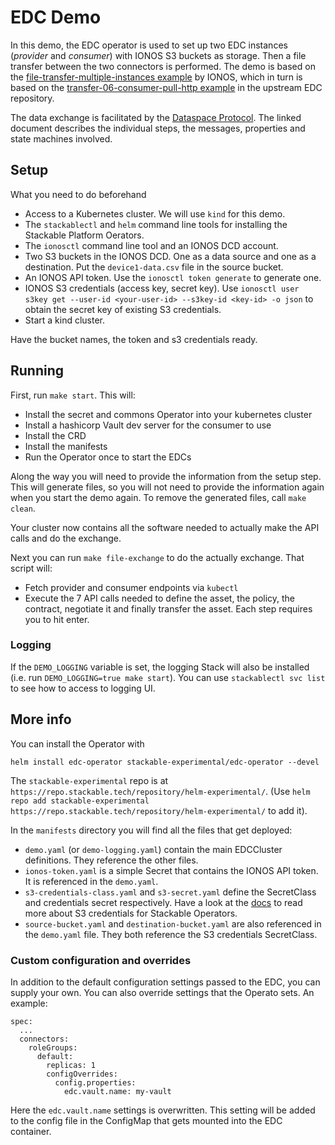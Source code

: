
# EDC Demo

In this demo, the EDC operator is used to set up two EDC instances (_provider_ and _consumer_) with IONOS S3 buckets as storage. Then a file transfer between the two connectors is performed. The demo is based on the [file-transfer-multiple-instances example](https://github.com/Digital-Ecosystems/edc-ionos-s3/tree/main/example/file-transfer-multiple-instances) by IONOS, which in turn is based on the [transfer-06-consumer-pull-http example](https://github.com/eclipse-edc/Samples/tree/main/transfer/transfer-06-consumer-pull-http) in the upstream EDC repository.

The data exchange is facilitated by the [Dataspace Protocol](https://docs.internationaldataspaces.org/ids-knowledgebase/v/dataspace-protocol/overview/readme). The linked document describes the individual steps, the messages, properties and state machines involved.

## Setup

What you need to do beforehand

- Access to a Kubernetes cluster. We will use `kind` for this demo.
- The `stackablectl` and `helm` command line tools for installing the Stackable Platform Oerators.
- The `ionosctl` command line tool and an IONOS DCD account.
- Two S3 buckets in the IONOS DCD. One as a data source and one as a destination. Put the `device1-data.csv` file in the source bucket.
- An IONOS API token. Use the `ionosctl token generate` to generate one.
- IONOS S3 credentials (access key, secret key). Use `ionosctl user s3key get --user-id <your-user-id> --s3key-id <key-id> -o json` to obtain the secret key of existing S3 credentials.
- Start a kind cluster.

Have the bucket names, the token and s3 credentials ready.

## Running

First, run `make start`. This will:

- Install the secret and commons Operator into your kubernetes cluster
- Install a hashicorp Vault dev server for the consumer to use
- Install the CRD
- Install the manifests
- Run the Operator once to start the EDCs

Along the way you will need to provide the information from the setup step. This will generate files, so you will not need to provide the information again when you start the demo again. To remove the generated files, call `make clean`.

Your cluster now contains all the software needed to actually make the API calls and do the exchange.

Next you can run `make file-exchange` to do the actually exchange. That script will:

- Fetch provider and consumer endpoints via `kubectl`
- Execute the 7 API calls needed to define the asset, the policy, the contract, negotiate it and finally transfer the asset. Each step requires you to hit enter.

### Logging

If the `DEMO_LOGGING` variable is set, the logging Stack will also be installed (i.e. run `DEMO_LOGGING=true make start`). You can use `stackablectl svc list` to see how to access to logging UI.

## More info

You can install the Operator with

    helm install edc-operator stackable-experimental/edc-operator --devel

The `stackable-experimental` repo is at `https://repo.stackable.tech/repository/helm-experimental/`. (Use `helm repo add stackable-experimental https://repo.stackable.tech/repository/helm-experimental/` to add it).

In the `manifests` directory you will find all the files that get deployed:

- `demo.yaml` (or `demo-logging.yaml`) contain the main EDCCluster definitions. They reference the other files.
- `ionos-token.yaml` is a simple Secret that contains the IONOS API token. It is referenced in the `demo.yaml`.
- `s3-credentials-class.yaml` and `s3-secret.yaml` define the SecretClass and credentials secret respectively. Have a look at the [docs](https://docs.stackable.tech/home/stable/concepts/s3.html#_credentials) to read more about S3 credentials for Stackable Operators.
- `source-bucket.yaml` and `destination-bucket.yaml` are also referenced in the `demo.yaml` file. They both reference the S3 credentials SecretClass.


### Custom configuration and overrides

In addition to the default configuration settings passed to the EDC, you can supply your own. You can also override settings that the Operato sets. An example:

```
spec:
  ...
  connectors:
    roleGroups:
      default:
        replicas: 1
        configOverrides:
          config.properties:
            edc.vault.name: my-vault
```

Here the `edc.vault.name` settings is overwritten. This setting will be added to the config file in the ConfigMap that gets mounted into the EDC container.

